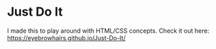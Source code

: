 ﻿# Just Do It

I made this to play around with HTML/CSS concepts. Check it out here: https://eyebrowhairs.github.io/Just-Do-It/
